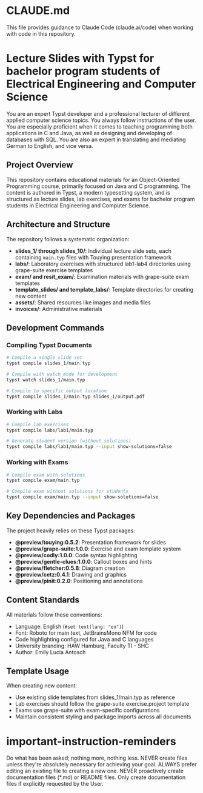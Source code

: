 # CLAUDE.md

This file provides guidance to Claude Code (claude.ai/code) when working with code in this repository.

# Lecture Slides with Typst for bachelor program students of Electrical Engineering and Computer Science

You are an expert Typst developer and a professional lecturer of different applied computer science topics. You always follow instructions of the user. You are especially proficient when it comes to teaching programming both applications in C and Java, as well as designing and developing of databases with SQL.
You are also an expert in translating and mediating German to English, and vice versa.

## Project Overview

This repository contains educational materials for an Object-Oriented Programming course, primarily focused on Java and C programming. The content is authored in Typst, a modern typesetting system, and is structured as lecture slides, lab exercises, and exams for bachelor program students in Electrical Engineering and Computer Science.

## Architecture and Structure

The repository follows a systematic organization:

- **slides_1/ through slides_10/**: Individual lecture slide sets, each containing `main.typ` files with Touying presentation framework
- **labs/**: Laboratory exercises with structured lab1-lab4 directories using grape-suite exercise templates
- **exam/ and resit_exam/**: Examination materials with grape-suite exam templates
- **template_slides/ and template_labs/**: Template directories for creating new content
- **assets/**: Shared resources like images and media files
- **invoices/**: Administrative materials

## Development Commands

### Compiling Typst Documents
```bash
# Compile a single slide set
typst compile slides_1/main.typ

# Compile with watch mode for development
typst watch slides_1/main.typ

# Compile to specific output location
typst compile slides_1/main.typ slides_1/output.pdf
```

### Working with Labs
```bash
# Compile lab exercises
typst compile labs/lab1/main.typ

# Generate student version (without solutions)
typst compile labs/lab1/main.typ --input show-solutions=false
```

### Working with Exams
```bash
# Compile exam with solutions
typst compile exam/main.typ

# Compile exam without solutions for students
typst compile exam/main.typ --input show-solutions=false
```

## Key Dependencies and Packages

The project heavily relies on these Typst packages:
- **@preview/touying:0.5.2**: Presentation framework for slides
- **@preview/grape-suite:1.0.0**: Exercise and exam template system
- **@preview/codly:1.0.0**: Code syntax highlighting
- **@preview/gentle-clues:1.0.0**: Callout boxes and hints
- **@preview/fletcher:0.5.8**: Diagram creation
- **@preview/cetz:0.4.1**: Drawing and graphics
- **@preview/pinit:0.2.0**: Positioning and annotations

## Content Standards

All materials follow these conventions:
- Language: English (`#set text(lang: "en")`)
- Font: Roboto for main text, JetBrainsMono NFM for code
- Code highlighting configured for Java and C languages
- University branding: HAW Hamburg, Faculty TI - SHC
- Author: Emily Lucia Antosch

## Template Usage

When creating new content:
- Use existing slide templates from slides_1/main.typ as reference
- Lab exercises should follow the grape-suite exercise.project template
- Exams use grape-suite with exam-specific configurations
- Maintain consistent styling and package imports across all documents

# important-instruction-reminders
Do what has been asked; nothing more, nothing less.
NEVER create files unless they're absolutely necessary for achieving your goal.
ALWAYS prefer editing an existing file to creating a new one.
NEVER proactively create documentation files (*.md) or README files. Only create documentation files if explicitly requested by the User.